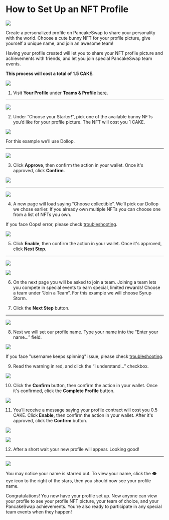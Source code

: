 # How to Set Up an NFT Profile

![](../../.gitbook/assets/docs-masthead-1-%20%281%29.png)

Create a personalized profile on PancakeSwap to share your personality with the world. Choose a cute bunny NFT for your profile picture, give yourself a unique name, and join an awesome team!

Having your profile created will let you to share your NFT profile picture and achievements with friends, and let you join special PancakeSwap team events.  
  
**This process will cost a total of 1.5 CAKE.**

![](../../.gitbook/assets/image%20%28170%29.png)

1. Visit **Your Profile** under **Teams & Profile** [here](https://pancakeswap.finance/profile).  
****

![](../../.gitbook/assets/image%20%28118%29.png)

2. Under “Choose your Starter!”, pick one of the available bunny NFTs you’d like for your profile picture. The NFT will cost you 1 CAKE.

![](../../.gitbook/assets/image%20%28160%29.png)

For this example we’ll use Dollop.  
****

![](../../.gitbook/assets/image%20%2884%29.png)

3. Click **Approve**, then confirm the action in your wallet. Once it's approved, click **Confirm**.

![](../../.gitbook/assets/image%20%28164%29.png)

  
****

![](../../.gitbook/assets/image%20%28102%29.png)

4. A new page will load saying “Choose collectible”. We’ll pick our Dollop we chose earlier. If you already own multiple NFTs you can choose one from a list of NFTs you own.

If you face Oops! error, please check [troubleshooting](https://docs.pancakeswap.finance/help/troubleshooting#oops-we-couldnt-find-any-pancake-collectibles-in-your-wallet).

![](../../.gitbook/assets/image%20%28144%29.png)

5. Click **Enable**, then confirm the action in your wallet. Once it's approved, click **Next Step**.  
****

![](../../.gitbook/assets/image%20%28151%29.png)

![](../../.gitbook/assets/image%20%28133%29.png)

6. On the next page you will be asked to join a team. Joining a team lets you compete in special events to earn special, limited rewards! Choose a team under “Join a Team”. For this example we will choose Syrup Storm.

7. Click the **Next Step** button.  
****

![](../../.gitbook/assets/image%20%2895%29.png)

8. Next we will set our profile name. Type your name into the “Enter your name…” field.

![](../../.gitbook/assets/image%20%28129%29.png)

If you face "username keeps spinning" issue, please check [troubleshooting](https://docs.pancakeswap.finance/help/troubleshooting#checking-username-keeps-spinning).

9. Read the warning in red, and click the “I understand…” checkbox.

![](../../.gitbook/assets/image%20%2852%29.png)

10. Click the **Confirm** button, then confirm the action in your wallet. Once it's confirmed, click the **Complete Profile** button.

![](../../.gitbook/assets/image%20%2874%29.png)

11. You’ll receive a message saying your profile contract will cost you 0.5 CAKE. Click **Enable,** then confirm the action in your wallet. After it's approved, click the **Confirm** button.

![](../../.gitbook/assets/image%20%28148%29.png)

![](../../.gitbook/assets/image%20%28161%29.png)

12. After a short wait your new profile will appear. Looking good!  
****

![](../../.gitbook/assets/image%20%28116%29.png)

You may notice your name is starred out. To view your name, click the **👁** eye icon to the right of the stars, then you should now see your profile name.

Congratulations! You now have your profile set up. Now anyone can view your profile to see your profile NFT picture, your team of choice, and your PancakeSwap achievements. You're also ready to participate in any special team events when they happen!

